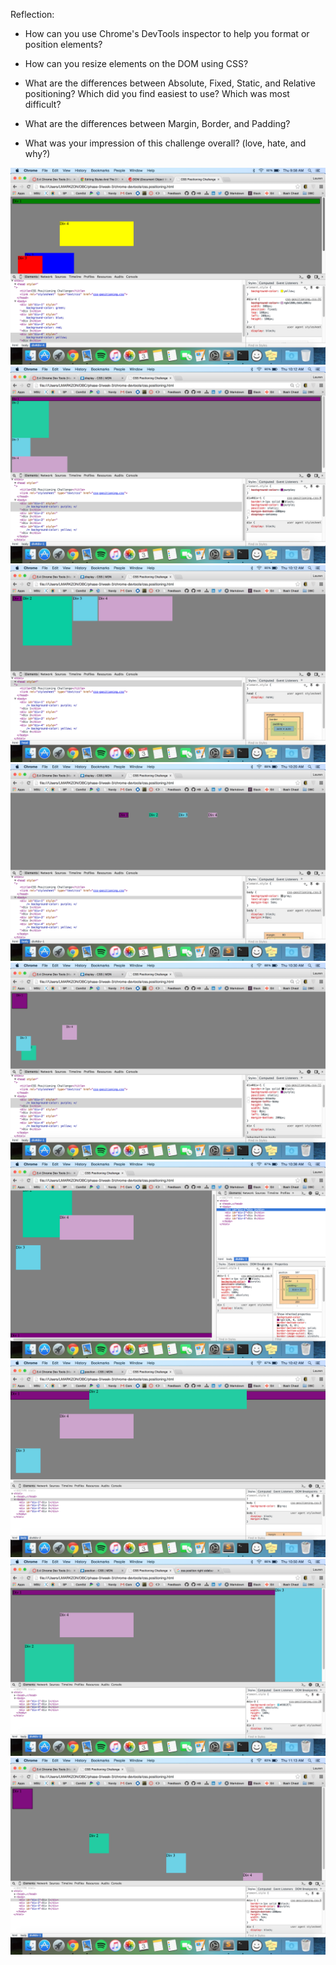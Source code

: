 Reflection:
- How can you use Chrome's DevTools inspector to help you format or position elements?


- How can you resize elements on the DOM using CSS?


- What are the differences between Absolute, Fixed, Static, and Relative positioning? Which did you find easiest to use? Which was most difficult?


- What are the differences between Margin, Border, and Padding?


- What was your impression of this challenge overall? (love, hate, and why?)

<img src="https://github.com/lmarkzon/phase-0/blob/master/week-3/chrome-devtools/imgs/1ChangeColors.png"/>

<img src="https://github.com/lmarkzon/phase-0/blob/master/week-3/chrome-devtools/imgs/2Column.png">

<img src="https://github.com/lmarkzon/phase-0/blob/master/week-3/chrome-devtools/imgs/3Row.png">

<img src="https://github.com/lmarkzon/phase-0/blob/master/week-3/chrome-devtools/imgs/4MakeEquid.png">

<img src="https://github.com/lmarkzon/phase-0/blob/master/week-3/chrome-devtools/imgs/5Squares.png">

<img src="https://github.com/lmarkzon/phase-0/blob/master/week-3/chrome-devtools/imgs/6Footer.png">

<img src="https://github.com/lmarkzon/phase-0/blob/master/week-3/chrome-devtools/imgs/7Header.png">

<img src="https://github.com/lmarkzon/phase-0/blob/master/week-3/chrome-devtools/imgs/8Sidebar.png">

<img src="https://github.com/lmarkzon/phase-0/blob/master/week-3/chrome-devtools/imgs/9Creative.png">

